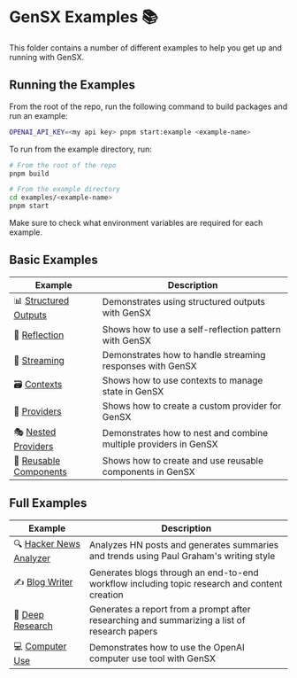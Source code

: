 # GenSX Examples 📚

This folder contains a number of different examples to help you get up and running with GenSX.

## Running the Examples

From the root of the repo, run the following command to build packages and run an example:

```bash
OPENAI_API_KEY=<my api key> pnpm start:example <example-name>
```

To run from the example directory, run:

```bash
# From the root of the repo
pnpm build

# From the example directory
cd examples/<example-name>
pnpm start
```

Make sure to check what environment variables are required for each example.

## Basic Examples

| Example                                        | Description                                                      |
| ---------------------------------------------- | ---------------------------------------------------------------- |
| 📊 [Structured Outputs](./structuredOutputs)   | Demonstrates using structured outputs with GenSX                 |
| 🔄 [Reflection](./reflection)                  | Shows how to use a self-reflection pattern with GenSX            |
| 🌊 [Streaming](./streaming)                    | Demonstrates how to handle streaming responses with GenSX        |
| 🗃️ [Contexts](./contexts)                      | Shows how to use contexts to manage state in GenSX               |
| 🔌 [Providers](./providers)                    | Shows how to create a custom provider for GenSX                  |
| 🎭 [Nested Providers](./nestedProviders)       | Demonstrates how to nest and combine multiple providers in GenSX |
| 🧩 [Reusable Components](./reusableComponents) | Shows how to create and use reusable components in GenSX         |

## Full Examples

| Example                                           | Description                                                                                  |
| ------------------------------------------------- | -------------------------------------------------------------------------------------------- |
| 🔍 [Hacker News Analyzer](./hackerNewsAnalyzer)   | Analyzes HN posts and generates summaries and trends using Paul Graham's writing style       |
| ✍️ [Blog Writer](./blogWriter)                    | Generates blogs through an end-to-end workflow including topic research and content creation |
| 🔬 [Deep Research](./examples/deepResearch)       | Generates a report from a prompt after researching and summarizing a list of research papers |
| 💻 [Computer Use](./examples/openai-computer-use) | Demonstrates how to use the OpenAI computer use tool with GenSX                              |
